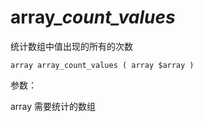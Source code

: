 # array\__count\_values_

统计数组中值出现的所有的次数

```
array array_count_values ( array $array )
```

参数：

array  需要统计的数组





